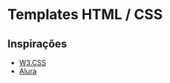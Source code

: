 # Templates HTML / CSS

## Inspirações 

- [W3.CSS](https://www.w3schools.com/w3css/w3css_templates.asp)
- [Alura](https://www.alura.com.br/)

